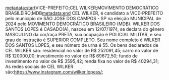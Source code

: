 <metadata:start>VICE-PREFEITO;CEL WILKER;MOVIMENTO DEMOCRÁTICO BRASILEIRO;MDB<metadata:end>
CEL WILKER, é candidato a VICE-PREFEITO pelo município de SÃO JOSÉ DOS CAMPOS - SP na eleição MUNICIPAL de 2024 pelo MOVIMENTO DEMOCRÁTICO BRASILEIRO (MDB). WILKER DOS SANTOS LOPES é CASADO(A), nasceu em 12/07/1974, se declara do gênero MASCULINO da cor/raça PRETA, sua ocupação é POLICIAL MILITAR, e seu grau de instrução é SUPERIOR COMPLETO. Seu nome completo é WILKER DOS SANTOS LOPES, e seu número de urna é 55.
Os bens declarados de CEL WILKER são: residencial no valor de R$ 252091,45; carro no valor de R$ 120000,00; investimento no valor de R$ 69672,50; fundo de investimento no valor de R$ 3595,42; renda fixa no valor de R$ 40294,31; 
As redes sociais de CEL WILKER são:https://www.instagram.com/wilker.lopess/;